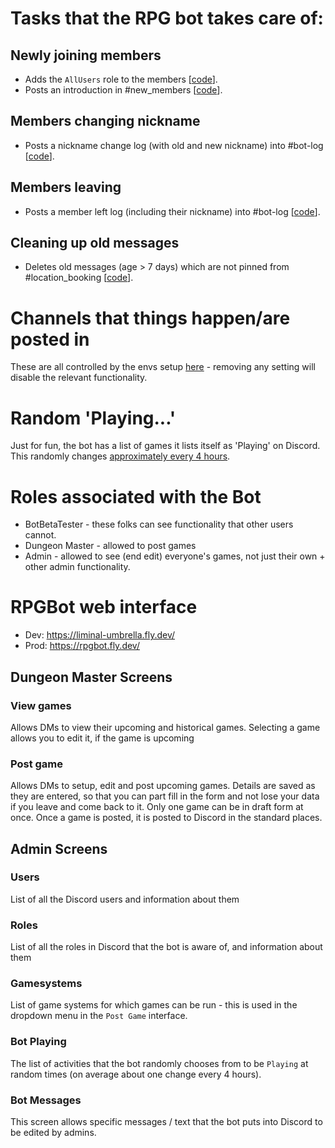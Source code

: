 # Tasks that the RPG bot takes care of:

## Newly joining members

-   Adds the `AllUsers` role to the members [[code](src/cogs/addAllUsersRole/listeners/eventUserJoined.ts)].
-   Posts an introduction in #new_members [[code](src/cogs/greetNewUsers/listeners/eventUserJoined.ts)].

## Members changing nickname

-   Posts a nickname change log (with old and new nickname) into #bot-log [[code](src/cogs/logBotAction/listeners/eventUserChangedNickname.ts)].

## Members leaving

-   Posts a member left log (including their nickname) into #bot-log [[code](src/cogs/logBotAction/listeners/eventUserLeft.ts)].

## Cleaning up old messages

-   Deletes old messages (age > 7 days) which are not pinned from #location_booking [[code](src/cogs/deleteOldMessages/listeners/eventTickOneTwenty.ts)].

# Channels that things happen/are posted in

These are all controlled by the envs setup [here](env) - removing any setting will disable the relevant functionality.

# Random 'Playing...'

Just for fun, the bot has a list of games it lists itself as 'Playing' on Discord. This randomly changes [approximately every 4 hours](src/cogs/randomActivity/listeners/eventTickFive.ts#L17).

# Roles associated with the Bot

  * BotBetaTester - these folks can see functionality that other users cannot.
  * Dungeon Master - allowed to post games
  * Admin - allowed to see (end edit) everyone's games, not just their own + other admin functionality.

# RPGBot web interface

-   Dev: https://liminal-umbrella.fly.dev/
-   Prod: https://rpgbot.fly.dev/

## Dungeon Master Screens

### View games

Allows DMs to view their upcoming and historical games. Selecting a game allows you to edit it, if the game is upcoming

### Post game

Allows DMs to setup, edit and post upcoming games. Details are saved as they are entered, so that you can part fill in the form and not lose your data if you leave and come back to it. Only one game can be in draft form at once. Once a game is posted, it is posted to Discord in the standard places.

## Admin Screens

### Users

List of all the Discord users and information about them

### Roles

List of all the roles in Discord that the bot is aware of, and information about them

### Gamesystems

List of game systems for which games can be run - this is used in the dropdown menu in the `Post Game` interface.

### Bot Playing

The list of activities that the bot randomly chooses from to be `Playing` at random times (on average about one change every 4 hours).

### Bot Messages

This screen allows specific messages / text that the bot puts into Discord to be edited by admins.
